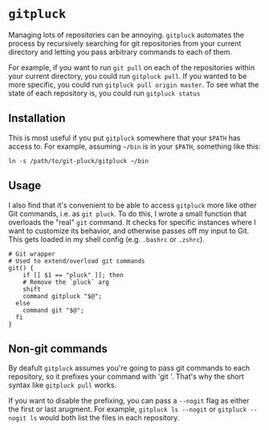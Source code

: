 # `gitpluck`

Managing lots of repositories can be annoying.  `gitpluck` automates the process by recursively searching for git repositories from your current directory and letting you pass arbitrary commands to each of them.

For example, if you want to run `git pull` on each of the repositories within your current directory, you could run `gitpluck pull`.  If you wanted to be more specific, you could run `gitpluck pull origin master`.  To see what the state of each repository is, you could run `gitpluck status`

## Installation

This is most useful if you put `gitpluck` somewhere that your `$PATH` has access to.  For example, assuming `~/bin` is in your `$PATH`, something like this:

`ln -s /path/to/git-pluck/gitpluck ~/bin`

## Usage

I also find that it's convenient to be able to access `gitpluck` more like other Git commands, i.e. as `git pluck`.  To do this, I wrote a small function that overloads the "real" `git` command.  It checks for specific instances where I want to customize its behavior, and otherwise passes off my input to Git.  This gets loaded in my shell config (e.g. `.bashrc` or `.zshrc`).

```shell
# Git wrapper
# Used to extend/overload git commands
git() {
	if [[ $1 == "pluck" ]]; then
    # Remove the `pluck` arg
    shift
    command gitpluck "$@";
  else
    command git "$@";
  fi
}
```

## Non-git commands

By deafult `gitpluck` assumes you're going to pass git commands to each repository, so it prefixes your command with 'git '.  That's why the short syntax like `gitpluck pull` works.

If you want to disable the prefixing, you can pass a `--nogit` flag as either the first or last arugment.  For example, `gitpluck ls --nogit` or `gitpluck --nogit ls` would both list the files in each repository.